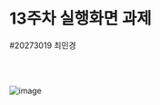# 13주차 실행화면 과제
#20273019 최민경

<br>
<br>

![image](https://user-images.githubusercontent.com/80881753/143730902-4795b76a-5b1d-413e-9d91-d881a99b9505.png)


